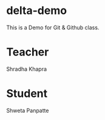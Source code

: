 # delta-demo
This is a Demo for Git &amp; Github class.

# Teacher
Shradha Khapra

# Student 
Shweta Panpatte
